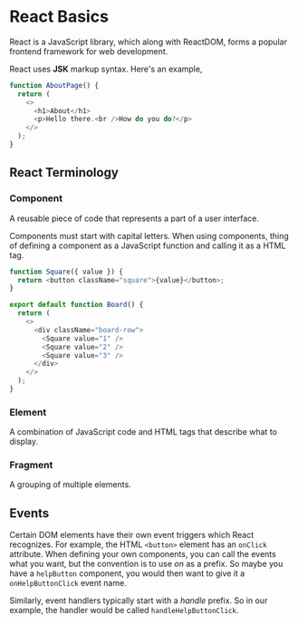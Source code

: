 # React Basics

React is a JavaScript library, which along with ReactDOM, forms a popular frontend framework for web development.

React uses **JSK** markup syntax. Here's an example,

```js
function AboutPage() {
  return (
    <>
      <h1>About</h1>
      <p>Hello there.<br />How do you do?</p>
    </>
  );
}
```

## React Terminology

### Component

A reusable piece of code that represents a part of a user interface.

Components must start with capital letters. When using components, thing of defining a component as a JavaScript function and calling it as a HTML tag.

```js
function Square({ value }) {
  return <button className="square">{value}</button>;
}

export default function Board() {
  return (
    <>
      <div className="board-row">
        <Square value="1" />
        <Square value="2" />
        <Square value="3" />
      </div>
    </>
  );
}
```

### Element

A combination of JavaScript code and HTML tags that describe what to display.

### Fragment

A grouping of multiple elements.

## Events

Certain DOM elements have their own event triggers which React recognizes. For example, the HTML `<button>` element has an `onClick` attribute. When defining your own components, you can call the events what you want, but the convention is to use *on* as a prefix. So maybe you have a `helpButton` component, you would then want to give it a `onHelpButtonClick` event name.

Similarly, event handlers typically start with a *handle* prefix. So in our example, the handler would be called `handleHelpButtonClick`.
